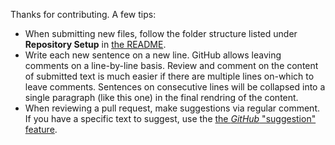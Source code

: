 Thanks for contributing.  A few tips:

* When submitting new files, follow the folder structure listed under **Repository Setup** in [the README](./README.md).
* Write each new sentence on a new line.
GitHub allows leaving comments on a line-by-line basis.
Review and comment on the content of submitted text is much easier if there are multiple lines on-which to leave comments.
Sentences on consecutive lines will be collapsed into a single paragraph (like this one) in the  final rendring of the content.
* When reviewing a pull request, make suggestions via regular comment.
If you have a specific text to suggest, use the [the _GitHub_ "suggestion" feature][suggestion feature].


[suggestion feature]: https://help.github.com/articles/commenting-on-a-pull-request/#adding-line-comments-to-a-pull-request
